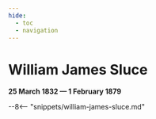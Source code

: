 ```yaml
---
hide:
  - toc
  - navigation 
---
```


# William James Sluce

**25 March 1832 — 1 February 1879**

--8<-- "snippets/william-james-sluce.md"
